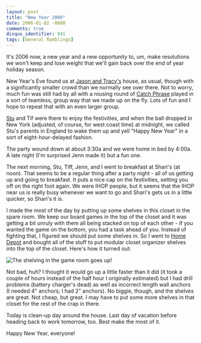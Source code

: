 ```yaml
---
layout: post
title: "New Year 2006"
date: 2006-01-02 -0800
comments: true
disqus_identifier: 941
tags: [General Ramblings]
---
```

It's 2006 now, a new year and a new opportunity to, um, make resolutions
we won't keep and lose weight that we'll gain back over the end of year
holiday season.
 
 New Year's Eve found us at [Jason and
Tracy's](http://www.meyer-central.com/) house, as usual, though with a
significantly smaller crowd than we normally see over there. Not to
worry, much fun was still had by all with a rousing round of [Catch
Phrase](http://www.hasbro.com/default.cfm?page=ps_results&product_id=9429)
played in a sort of teamless, group way that we made up on the fly. Lots
of fun and I hope to repeat that with an even larger group.
 
 [Stu](http://www.stuartthompson.net) and Tif were there to enjoy the
festivities, and when the ball dropped in New York (adjusted, of course,
for west coast time) at midnight, we called Stu's parents in England to
wake them up and yell "Happy New Year" in a sort of eight-hour-delayed
fashion.
 
 The party wound down at about 3:30a and we were home in bed by 4:00a. A
late night (I'm surprised Jenn made it) but a fun one.
 
 The next morning, Stu, Tiff, Jenn, and I went to breakfast at Shari's
(at noon). That seems to be a regular thing after a party night - all of
us getting up and going to breakfast. It puts a nice cap on the
festivities, setting you off on the right foot again. We were IHOP
people, but it seems that the IHOP near us is really busy whenever we
want to go and Shari's gets us in a little quicker, so Shari's it is.
 
 I made the most of the day by putting up some shelves in this closet in
the spare room. We keep our board games in the top of the closet and it
was getting a bit unruly with them all being stacked on top of each
other - if you wanted the game on the bottom, you had a task ahead of
you. Instead of fighting that, I figured we should put some shelves in.
So I went to [Home Depot](http://www.homedepot.com) and bought all of
the stuff to put modular closet organizer shelves into the top of the
closet. Here's how it turned out:
 
 ![The shelving in the game room goes
up!](https://hyqi8g.blu.livefilestore.com/y2pAnUX4ph4rm-1fyaHKMVfFpi6enWFRdRu9mXlAdFbdADmcbxhKzVBoDgFBZy0iIiN7LrQnexAjN7BMhG_M6MseQQyxoX7leT4e9gLP2FWP2g/20060102shelvingyn9.gif?psid=1)
 
 Not bad, huh? I thought it would go up a little faster than it did (it
took a couple of hours instead of the half hour I originally estimated)
but I had drill problems (battery charger's dead) as well as incorrect
length wall anchors (I needed 4" anchors; I had 2" anchors). No biggie,
though, and the shelves are great. Not cheap, but great. I may have to
put some more shelves in that closet for the rest of the crap in there.
 
 Today is clean-up day around the house. Last day of vacation before
heading back to work tomorrow, too. Best make the most of it.
 
 Happy New Year, everyone!
